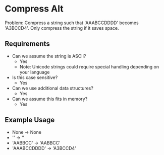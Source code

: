 # Compress Alt

Problem: Compress a string such that 'AAABCCDDDD' becomes 'A3BCCD4'. Only compress the string if it saves space.

## Requirements

- Can we assume the string is ASCII?
  - Yes
  - Note: Unicode strings could require special handling depending on your language
- Is this case sensitive?
  - Yes
- Can we use additional data structures?
  - Yes
- Can we assume this fits in memory?
  - Yes

## Example Usage

- None -> None
- '' -> ''
- 'AABBCC' -> 'AABBCC'
- 'AAABCCDDDD' -> 'A3BCCD4'
